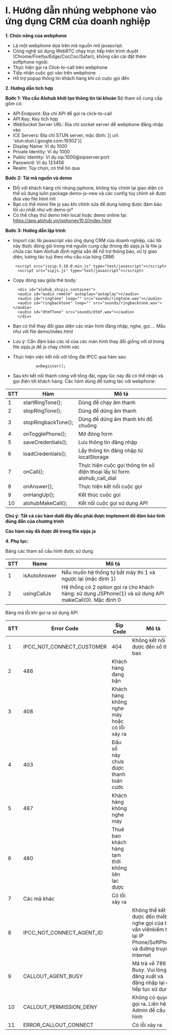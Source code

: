 # I. Hướng dẫn nhúng webphone vào ứng dụng CRM của doanh nghiệp

**1. Chức năng của webphone**
- Là một webphone dựa trên mã nguồn mở javascript.
- Công nghệ sử dụng WebRTC chạy trực tiếp trên trình duyệt (Chrome/Firefox/Edge/CocCoc/Safari), không cần cài đặt thêm
  softphone ngoài.
- Thực hiện gọi ra Click-to-call trên webphone
- Tiếp nhận cuộc gọi vào trên webphone
- Hỗ trợ popup thông tin khách hàng khi có cuộc gọi đến

**2. Hướng dẫn tích hợp**

**Bước 1: Yêu cầu Alohub khởi tạo thông tin tài khoản**
Bộ tham số cung cấp gồm có:
- API Endpoint: Địa chỉ API để gọi ra click-to-call
- API Key: Key tích hợp
- WebSocket Server URL: Địa chỉ socket server để webphone đăng nhập vào
- ICE Servers: Địa chỉ STUN server, mặc định: [{ url: 'stun:stun.l.google.com:19302'}]
- Display Name: Ví dụ 1000
- Private Identity: Ví dụ 1000
- Public Identity: Ví dụ sip:1000@sipserver:port
- Password: Ví dụ 123456
- Realm: Tùy chọn, có thể bỏ qua

**Bước 2: Tải mã nguồn và demo**
- Đối với khách hàng chỉ nhúng jsphone, không tùy chỉnh lại giao diện có thể sử dụng luôn package demo-js-new và các config
tùy chỉnh sẽ được đưa vào file html init
- Bạn có thể minni file js sau khi chỉnh sửa để dung lượng được đảm bảo tối ưu nhất như với demo-js*
- Có thể chạy thử demo trên local hoặc demo online tại: https://app.alohub.vn/jsphonev10.0/index.html

**Bước 3: Hướng dẫn lập trình**

- Import các lib javascript vào ứng dụng CRM của doanh nghiệp, các lib này được đóng gói trong mã nguồn cung cấp (trong
  đó sipjs.js là file js chứa các hàm Alohub định nghĩa sẵn để hỗ trợ thông báo, xử lý giao diện, tương tác tuỳ theo nhu
  cầu của từng CRM)

       <script src="jssip-3.10.0.min.js" type="text/javascript"></script>
        <script src="sipjs.js" type="text/javascript"></script>

- Copy dòng sau giữa thẻ body:

        <div id="alohub_shipjs_container">
        <audio id="audio_remote" autoplay="autoplay"></audio>
        <audio id="ringtone" loop="" src="sounds/ringtone.wav"></audio>
        <audio id="ringbacktone" loop="" src="sounds/ringbacktone.wav"></audio>
        <audio id="dtmfTone" src="sounds/dtmf.wav"></audio>
        </div>
- Bạn có thể thay đổi giao diện các màn hình đăng nhập, nghe, gọi.... Mẫu như với file demo/index.html
- Lưu ý: Cần đảm bảo các id của các màn hình thay đổi giống với id trong file sipjs.js để js chạy chính xác
- Thực hiện việc kết nối với tổng đài IPCC qua hàm sau:

                onRegister();

- Sau khi kết nối thành công với tổng đài, ngay lúc này đã có thể nhận và gọi điện tới khách hàng. Các hàm dùng để tương
  tác với webphone:

| STT | Hàm                 | Mô tả                                                                    |
|-----|---------------------|--------------------------------------------------------------------------|
| 1   | startRingTone();    | Dùng để chạy âm thanh                                                    |
| 2   | stopRingTone();     | Dùng để dừng âm thanh                                                    |
| 3   | stopRingbackTone(); | Dùng để dừng âm thanh khi đổ chuông                                      |
| 4   | onTogglePhone();    | Mở đóng form                                                             |
| 5   | saveCredentials();  | Lưu thông tin đăng nhập                                                  |
| 6   | loadCredentials();  | Lấy thông tin đăng nhập từ localStorage                                  |
| 7   | onCall();           | Thực hiện cuộc gọi thông tin số điện thoại lấy từ form  alohub_call_dial |
| 8   | onAnswer();         | Thực hiện kết nối cuộc gọi                                               |
| 9   | onHangUp();         | Kết thúc cuộc gọi                                                        |
| 10  | alohubMakeCall();   | Kết nối cuộc gọi sử dụng API                                             |

**Chú ý: Tất cả các hàm dưới đây đều phải được implement để đảm bảo tính đúng đắn của chương trình**

**Các hàm này đã được để trong file sipjs.js**

**4. Phụ lục:**

Bảng các tham số cấu hình được sử dụng 

| STT | Name         | Mô tả                                                                                                 |
|-----|--------------|-------------------------------------------------------------------------------------------------------|
| 1   | isAutoAnswer | Nếu muốn hệ thống tự bắt máy thì 1 và ngược lại (mặc định 1)                                          |
| 2   | usingCallJs  | Hệ thống có 2 option gọi ra cho khách hàng: sử dụng JSPhone(1) và sử dụng API makeCall(0). Mặc định 0 |

Bảng mã lỗi khi gọi ra sử dụng API 

| STT | Error Code                    | Sip Code                                         | Mô tả                                                                                                                |
|-----|-------------------------------|--------------------------------------------------|----------------------------------------------------------------------------------------------------------------------|
| 1   | IPCC\_NOT\_CONNECT\_CUSTOMER  | 404                                              | Không kết nối được đến số thuê bao                                                                                   |
| 2   | 486                           | Khách hàng đang bận                              |
| 3   | 408                           | Khách hàng không nghe máy hoặc có lỗi xảy ra     |
| 4   | 403                           | Đầu số này chưa được thanh toán cước             |
| 5   | 487                           | Khách hàng không nghe máy                        |
| 6   | 480                           | Thuê bao khách hàng tạm thời không liên lạc được |
| 7   | Các mã khác                   | Có lỗi xảy ra                                    |
| 8   | IPCC\_NOT\_CONNECT\_AGENT\_ID |                                                  | Không thể kết nối được đến thiết bị nghe gọi của tư vấn viênkiểm tra lại IP Phone/SoftPhone và đường truyền Internet |
| 9   | CALLOUT\_AGENT\_BUSY          |                                                  | Mã trả về 786 - Busy. Vui lòng đăng xuất và đăng nhập lại để tiếp tục sử dụng.                                       |
| 10  | CALLOUT\_PERMISSION\_DENY     |                                                  | Không có quyền gọi ra. Liên hệ Admin để cấu hình                                                                     |
| 11  | ERROR\_CALLOUT\_CONNECT       |                                                  | Có lỗi xảy ra                                                                                                        |
